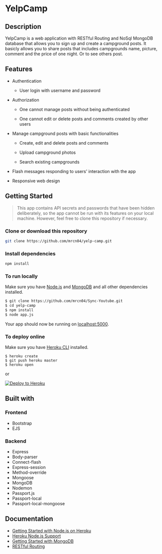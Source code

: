 # YelpCamp

## Description
YelpCamp is a web application with RESTful Routing and NoSql MongoDB database that 
allows you to sign up and create a campground posts. 
It basicly allows you to share posts that includes campgrounds name, picture,
comment and the price of one night. Or to see others post.

## Features

* Authentication
  
  * User login with username and password

* Authorization

  * One cannot manage posts without being authenticated

  * One cannot edit or delete posts and comments created by other users

* Manage campground posts with basic functionalities

  * Create, edit and delete posts and comments

  * Upload campground photos

  * Search existing campgrounds

* Flash messages responding to users' interaction with the app

* Responsive web design

## Getting Started

> This app contains API secrets and passwords that have been hidden deliberately, so the app cannot be run with its features on your local machine. However, feel free to clone this repository if necessary.

### Clone or download this repository

```sh
git clone https://github.com/mrcn04/yelp-camp.git
```

### Install dependencies

```sh
npm install
```

### To run locally

Make sure you have [Node.js](http://nodejs.org/) and [MongoDB](https://www.mongodb.com/) and all other dependencies installed.

```sh
$ git clone https://github.com/mrcn04/Sync-Youtube.git
$ cd yelp-camp
$ npm install
$ node app.js
```

Your app should now be running on [localhost:5000](http://localhost:5000/).

### To deploy online

Make sure you have [Heroku CLI](https://cli.heroku.com/) installed. 

```
$ heroku create
$ git push heroku master
$ heroku open
```

or


[![Deploy to Heroku](https://www.herokucdn.com/deploy/button.png)](https://heroku.com/deploy)

## Built with

### Frontend

* Bootstrap
* EJS

### Backend

* Express
* Body-parser
* Connect-flash
* Express-session
* Method-override
* Mongoose
* MongoDB
* Nodemon
* Passport.js
* Passport-local
* Passport-local-mongoose

## Documentation

- [Getting Started with Node.js on Heroku](https://devcenter.heroku.com/articles/getting-started-with-nodejs)
- [Heroku Node.js Support](https://devcenter.heroku.com/articles/nodejs-support)
- [Getting Started with MongoDB](https://docs.mongodb.com/?_ga=2.87418840.1746570759.1545944867-1363673920.1539882817)
- [RESTful Routing](https://medium.com/@atingenkay/restful-routes-what-are-they-8fe221521bb)